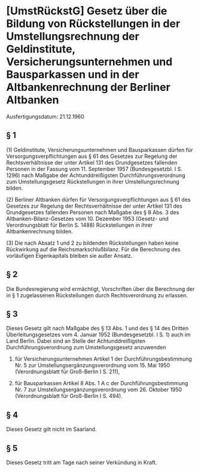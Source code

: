 # [UmstRückstG] Gesetz über die Bildung von Rückstellungen in der Umstellungsrechnung der Geldinstitute, Versicherungsunternehmen und Bausparkassen und in der Altbankenrechnung der Berliner Altbanken

Ausfertigungsdatum: 21.12.1960

 

## § 1

(1) Geldinstitute, Versicherungsunternehmen und Bausparkassen dürfen für Versorgungsverpflichtungen aus § 61 des Gesetzes zur Regelung der Rechtsverhältnisse der unter Artikel 131 des Grundgesetzes fallenden Personen in der Fassung vom 11. September 1957 (Bundesgesetzbl. I S. 1296) nach Maßgabe der Achtunddreißigsten Durchführungsverordnung zum Umstellungsgesetz Rückstellungen in ihrer Umstellungsrechnung bilden.

(2) Berliner Altbanken dürfen für Versorgungsverpflichtungen aus § 61 des Gesetzes zur Regelung der Rechtsverhältnisse der unter Artikel 131 des Grundgesetzes fallenden Personen nach Maßgabe des § 8 Abs. 3 des Altbanken-Bilanz-Gesetzes vom 10. Dezember 1953 (Gesetz- und Verordnungsblatt für Berlin S. 1488) Rückstellungen in ihrer Altbankenrechnung bilden.

(3) Die nach Absatz 1 und 2 zu bildenden Rückstellungen haben keine Rückwirkung auf die Reichsmarkschlußbilanz. Für die Berechnung des vorläufigen Eigenkapitals bleiben sie außer Ansatz.


## § 2

Die Bundesregierung wird ermächtigt, Vorschriften über die Berechnung der in § 1 zugelassenen Rückstellungen durch Rechtsverordnung zu erlassen.


## § 3

Dieses Gesetz gilt nach Maßgabe des § 13 Abs. 1 und des § 14 des Dritten Überleitungsgesetzes vom 4. Januar 1952 (Bundesgesetzbl. I S. 1) auch im Land Berlin. Dabei sind an Stelle der Achtunddreißigsten Durchführungsverordnung zum Umstellungsgesetz anzuwenden

1. für Versicherungsunternehmen Artikel 1 der Durchführungsbestimmung Nr. 5 zur Umstellungsergänzungsverordnung vom 15. Mai 1950 (Verordnungsblatt für Groß-Berlin I S. 211),

2. für Bausparkassen Artikel 8 Abs. 1 A c der Durchführungsbestimmung Nr. 7 zur Umstellungsergänzungsverordnung vom 26. Oktober 1950 (Verordnungsblatt für Groß-Berlin I S. 494).


## § 4

Dieses Gesetz gilt nicht im Saarland.


## § 5

Dieses Gesetz tritt am Tage nach seiner Verkündung in Kraft.
